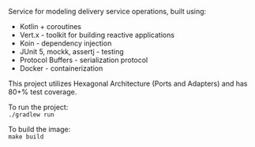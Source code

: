 Service for modeling delivery service operations, built using:
* Kotlin + coroutines
* Vert.x - toolkit for building reactive applications
* Koin - dependency injection 
* JUnit 5, mockk, assertj - testing
* Protocol Buffers - serialization protocol
* Docker - containerization

This project utilizes Hexagonal Architecture (Ports and Adapters) and has 80+% test coverage.

To run the project:  
`./gradlew run`

To build the image:  
`make build`
